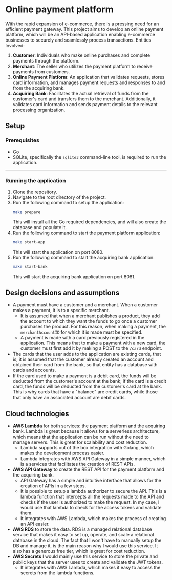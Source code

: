# Online payment platform
With the rapid expansion of e-commerce, there is a pressing need for an efficient payment gateway. This project aims to develop an online payment platform, which will be an API-based application enabling e-commerce businesses to securely and seamlessly process transactions.
Entities Involved:
1. **Customer**: Individuals who make online purchases and complete payments through the platform.
2. **Merchant**: The seller who utilizes the payment platform to receive payments from customers.
3. **Online Payment Platform**: An application that validates requests, stores card information, and manages payment requests and responses to and from the acquiring bank.
4. **Acquiring Bank**: Facilitates the actual retrieval of funds from the customer's card and transfers them to the merchant. Additionally, it validates card information and sends payment details to the relevant processing organization.

## Setup
### Prerequisites
- Go
- SQLite, specifically the `sqlite3` command-line tool, is required to run the application.
---
### Running the application
1. Clone the repository.
2. Navigate to the root directory of the project.
3. Run the following command to setup the application:
   ```bash
   make prepare
   ```
   This will install all the Go required dependencies, and will also create the database and populate it. 
4. Run the following command to start the payment platform application:
   ```bash
   make start-app
   ```
   This will start the application on port 8080.
5. Run the following command to start the acquiring bank application:
   ```bash
   make start-bank
   ```
   This will start the acquiring bank application on port 8081.

## Design decisions and assumptions
- A payment must have a customer and a merchant. When a customer makes a payment, it is to a specific merchant. 
  - It is assumed that when a merchant publishes a product, they add the account to which they want the funds to go once a customer purchases the product. For this reason, when making a payment, the `merchantAccountID` for which it is made must be specified. 
  - A payment is made with a card previously registered in the application. This means that to make a payment with a new card, the customer must first add it by making a POST to the `/card` endpoint. 
- The cards that the user adds to the application are existing cards, that is, it is assumed that the customer already created an account and obtained their card from the bank, so that entity has a database with cards and accounts. 
- If the card used to make a payment is a debit card, the funds will be deducted from the customer's account at the bank; if the card is a credit card, the funds will be deducted from the customer's card at the bank. This is why cards that have a "balance" are credit cards, while those that only have an associated account are debit cards.

## Cloud technologies
- **AWS Lambda** for both services: the payment platform and the acquiring bank. Lambda is great because it allows for a serverless architecture, which means that the application can be run without the need to manage servers. This is great for scalability and cost reduction. 
  - Lambda supports out of the box integration with Golang, which makes the development process easier.   
  - Lambda integrates with AWS API Gateway in a simple manner, which is a services that facilitates the creation of REST APIs.
- **AWS API Gateway** to create the REST API for the payment platform and the acquiring bank. 
  - API Gateway has a simple and intuitive interface that allows for the creation of APIs in a few steps. 
  - It is possible to setup a lambda authorizer to secure the API. This is a lambda function that intercepts all the requests made to the API and checks if the user is authorized to make the request. In my case, I would use that lambda to check for the access tokens and validate them.
  - It integrates with AWS Lambda, which makes the process of creating an API easier.
- **AWS RDS** to store the data. RDS is a managed relational database service that makes it easy to set up, operate, and scale a relational database in the cloud. The fact that I won't have to manually setup the DB and manage it, is the main reason why I would use this service. It also has a generous free tier, which is great for cost reduction.
- **AWS Secrets** I would mainly use this service to store the private and public keys that the server uses to create and validate the JWT tokens. 
  - It integrates with AWS Lambda, which makes it easy to access the secrets from the lambda functions.